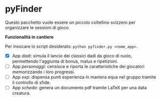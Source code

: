 pyFinder
========

Questo pacchetto vuole essere un piccolo coltellino svizzero per organizzare le sessioni di gioco. 

**Funzionalità in cantiere**

Per invocare lo script desiderato: ```python pyfinder.py <nome_app>```.
- [x] App _dadi_: simula il lancio dei classici dadi da gioco di ruolo, permettendo l'aggiunta di bonus, malus e ripetizioni. 
- [ ] App _personaggi_: censisce e riporta le caratteristiche dei giocatori memorizzando i loro progressi.
- [ ] App _exp_: dispensa punti esperienza in maniera equa nel gruppo tramite il controllo di sfide.
- [ ] App _scheda_: genera un documento pdf tramite LaTeX per una data creatura.